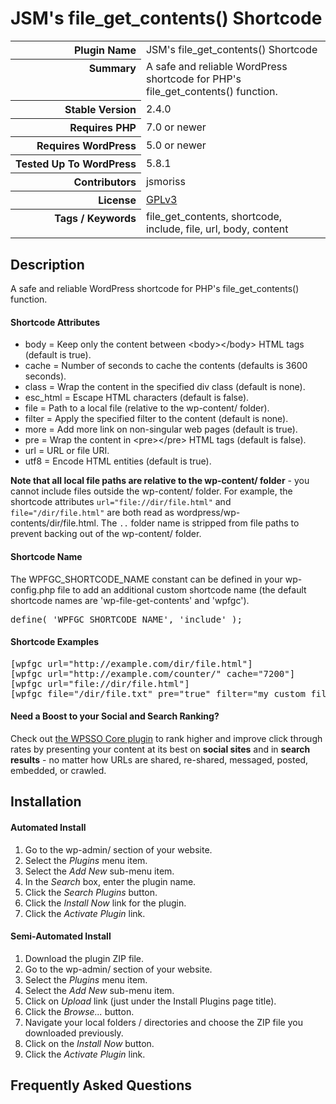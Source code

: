 <h1>JSM&#039;s file_get_contents() Shortcode</h1>

<table>
<tr><th align="right" valign="top" nowrap>Plugin Name</th><td>JSM&#039;s file_get_contents() Shortcode</td></tr>
<tr><th align="right" valign="top" nowrap>Summary</th><td>A safe and reliable WordPress shortcode for PHP&#039;s file_get_contents() function.</td></tr>
<tr><th align="right" valign="top" nowrap>Stable Version</th><td>2.4.0</td></tr>
<tr><th align="right" valign="top" nowrap>Requires PHP</th><td>7.0 or newer</td></tr>
<tr><th align="right" valign="top" nowrap>Requires WordPress</th><td>5.0 or newer</td></tr>
<tr><th align="right" valign="top" nowrap>Tested Up To WordPress</th><td>5.8.1</td></tr>
<tr><th align="right" valign="top" nowrap>Contributors</th><td>jsmoriss</td></tr>
<tr><th align="right" valign="top" nowrap>License</th><td><a href="https://www.gnu.org/licenses/gpl.txt">GPLv3</a></td></tr>
<tr><th align="right" valign="top" nowrap>Tags / Keywords</th><td>file_get_contents, shortcode, include, file, url, body, content</td></tr>
</table>

<h2>Description</h2>

<p>A safe and reliable WordPress shortcode for PHP's file_get_contents() function.</p>

<h4>Shortcode Attributes</h4>

<ul>
<li>body = Keep only the content between &lt;body&gt;&lt;/body&gt; HTML tags (default is true).</li>
<li>cache = Number of seconds to cache the contents (defaults is 3600 seconds).</li>
<li>class = Wrap the content in the specified div class (default is none).</li>
<li>esc_html = Escape HTML characters (default is false).</li>
<li>file = Path to a local file (relative to the wp-content/ folder).</li>
<li>filter = Apply the specified filter to the content (default is none).</li>
<li>more = Add more link on non-singular web pages (default is true).</li>
<li>pre = Wrap the content in &lt;pre&gt;&lt;/pre&gt; HTML tags (default is false).</li>
<li>url = URL or file URI.</li>
<li>utf8 = Encode HTML entities (default is true).</li>
</ul>

<p><strong>Note that all local file paths are relative to the wp-content/ folder</strong> - you cannot include files outside the wp-content/ folder. For example, the shortcode attributes <code>url="file://dir/file.html"</code> and <code>file="/dir/file.html"</code> are both read as wordpress/wp-contents/dir/file.html. The <code>..</code> folder name is stripped from file paths to prevent backing out of the wp-content/ folder.</p>

<h4>Shortcode Name</h4>

<p>The WPFGC_SHORTCODE_NAME constant can be defined in your wp-config.php file to add an additional custom shortcode name (the default shortcode names are 'wp-file-get-contents' and 'wpfgc').</p>

<pre>define( 'WPFGC_SHORTCODE_NAME', 'include' );</pre>

<h4>Shortcode Examples</h4>

<pre>&#91;wpfgc url="http://example.com/dir/file.html"&#93;
&#91;wpfgc url="http://example.com/counter/" cache="7200"&#93;
&#91;wpfgc url="file://dir/file.html"&#93;
&#91;wpfgc file="/dir/file.txt" pre="true" filter="my_custom_filter_name" cache="600"&#93;</pre>

<h4>Need a Boost to your Social and Search Ranking?</h4>

<p>Check out <a href="https://wordpress.org/plugins/wpsso/">the WPSSO Core plugin</a> to rank higher and improve click through rates by presenting your content at its best on <strong>social sites</strong> and in <strong>search results</strong> - no matter how URLs are shared, re-shared, messaged, posted, embedded, or crawled.</p>


<h2>Installation</h2>

<h4>Automated Install</h4>

<ol>
<li>Go to the wp-admin/ section of your website.</li>
<li>Select the <em>Plugins</em> menu item.</li>
<li>Select the <em>Add New</em> sub-menu item.</li>
<li>In the <em>Search</em> box, enter the plugin name.</li>
<li>Click the <em>Search Plugins</em> button.</li>
<li>Click the <em>Install Now</em> link for the plugin.</li>
<li>Click the <em>Activate Plugin</em> link.</li>
</ol>

<h4>Semi-Automated Install</h4>

<ol>
<li>Download the plugin ZIP file.</li>
<li>Go to the wp-admin/ section of your website.</li>
<li>Select the <em>Plugins</em> menu item.</li>
<li>Select the <em>Add New</em> sub-menu item.</li>
<li>Click on <em>Upload</em> link (just under the Install Plugins page title).</li>
<li>Click the <em>Browse...</em> button.</li>
<li>Navigate your local folders / directories and choose the ZIP file you downloaded previously.</li>
<li>Click on the <em>Install Now</em> button.</li>
<li>Click the <em>Activate Plugin</em> link.</li>
</ol>


<h2>Frequently Asked Questions</h2>




